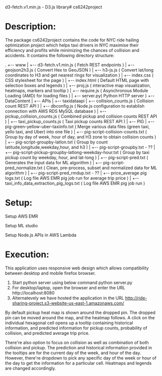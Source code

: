 d3-fetch.v1.min.js 	- D3.js library# cs6242project
# Description:
The package cs6242project contains the code for NYC ride hailing optimization project which helps taxi drivers in NYC maximise their efficiency and profits while minimizing the chances of collision and accidents.
It contains the following directory structure:

.
+-- www
|   +-- d3-fetch.v1.min.js ( Fetch REST endpoints  )
|   +-- geojson2h3.js ( Convert Hex to GeoJSON )
|   +-- h3-js.js ( Convert lat/long coordinates to H3 and get nearest rings for visualization )
|   +-- index.css ( CSS stylesheet for the page )
|   +-- index.html ( Default HTML page with selection boxes and legends )
|   +-- proj.js ( interactive map visualization, heatmaps, markers and tooltip  )
|   +-- require.js ( Asynchronous Module Loading (AMD) for loading files )
|   +-- server.py( Python HTTP server )
+-- DataContent
|   +-- APIs
|       +-- taxidataapi 
|           +-- collision_counts.js ( Collision count REST API ) 
|           +-- dbconfig.js ( Node.js configuration to establish connection with AWS RDS MySQL database )
|           +-- pickup_collision_counts.js ( Combined pickup and collision counts REST API )
|           +-- taxi_pickup_counts.js ( Taxi pickup counts REST API )
|   +-- PIG
|           +-- pig-green-yellow-uber-taxiinfo.txt ( Merge various data files (green taxi, yello taxi, and Uber) into one file )
|           +-- pig-script-collision-counts.txt ( Group by day of week, hour of day, and H3 zone to obtain collision counts )
|           +-- pig-script-groupby-latlon.txt ( Group by count latitude,longitude,weekday,hour, and h3 )
|           +-- pig-script-groupby.txt 	            - ??
|           +-- pig-script-pickup-groupby-latlong-weekday-hour.txt ( Group by taxi pickup count by weekday, hour, and lat-long )
|           +-- pig-script-pred.txt ( Generates the input data for ML algorithm )
|           +-- pig-script-pred_normalize.txt ( Clean, pre-process, subset and normalized data for ML algorithm )
|           +-- pig-script-pred_rmdup.txt 	        - ??
|           +-- price_average pig logs.txt ( Log file AWS EMR pig job run for average trip price )
|           +-- taxi_info_data_extraction_pig_logs.txt ( Log file AWS EMR pig job run )

# Setup:

Setup AWS EMR

Setup ML studio

Setup Node.js APIs in AWS Lambda
 
# Execution:

This application uses responsive web design which allows compatibility between desktop and mobile firefox browser.

1. Start python server using below command
    python server.py
2. For desktop/laptop, open the browser and enter the URL http://localhost:8080 
3. Alternatevely we have hosted the application in the URL http://ride-sharing-project.s3-website-us-east-1.amazonaws.com/

By default pickup heat map is shown around the dropped pin. The dropped pin can be moved around the map, and the heatmap follows. 
A click on the individual hexagonal cell opens up a tooltip containing historical information, and predicted information for 
pickup counts, probability of collision, and predicted average trip price. 

There're also option to focus on collision as well as combination of both collision and pickup. The prediction and historical information
provided in the tooltips are for the current day of the week, and hour of the day. However, there're dropdown to pick any specific day
of the week or hour of the day to get the information for a particular cell. Heatmaps and legends are changed accordingly. 
